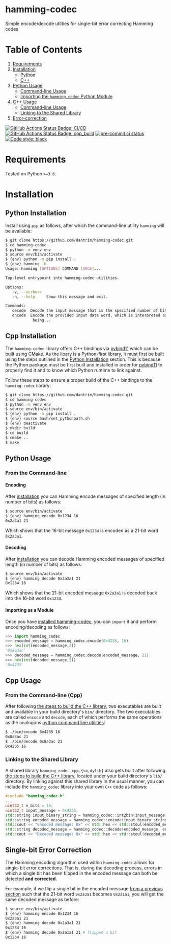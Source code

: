 # hamming-codec
Simple encode/decode utilties for single-bit error correcting Hamming codes

# Table of Contents
 1. [Requirements](#requirements)
 2. [Installation](#installation)
     * [Python](#python-installation)
     * [C++](#cpp-installation)
 3. [Python Usage](#python-usage)
     * [Command-line Usage](#from-the-command-line)
     * [Importing the `hamming_codec` Python Module](#importing-as-a-module)
 4. [C++ Usage](#cpp-usage)
     * [Command-line Usage](#from-the-command-line-cpp)
     * [Linking to the Shared Library](#linking-to-the-shared-library)
 5. [Error-correction](#single-bit-error-correction)

[![GitHub Actions Status Badge: CI/CD]][GitHub Actions Status: CI/CD]
[![GitHub Actions Status Badge: cpp_build]][GitHub Actions Status: cpp_build]
[![pre-commit.ci status][pre-commit.ci status badge]][pre-commit.ci status]
[![Code style: black][black badge]](https://github.com/psf/black)

# Requirements

Tested on Python `>=3.6`.

# Installation

## Python Installation

Install using `pip` as follows, after which the command-line utility `hamming` will be available:

```bash
$ git clone https://github.com/dantrim/hamming-codec.git
$ cd hamming-codec
$ python -m venv env
$ source env/bin/activate
$ {env} python -m pip install .
$ {env} hamming -h
Usage: hamming [OPTIONS] COMMAND [ARGS]...

Top-level entrypoint into hamming-codec utilities.

Options:
   -v, --verbose
   -h, --help     Show this message and exit.

Commands:
   decode  Decode the input message that is the specified number of bits in...
   encode  Encode the provided input data word, which is interpreted as
            being...
```

## Cpp Installation
The `hamming-codec` library offers C++ bindings via [pybind11](https://pybind11.readthedocs.io/en/stable/)
which can be built using CMake. As the libary is a Python-first library, it must first be built using
the steps outlined in the [Python Installation](#python-installation) section. This is because the Python
package must be first built and installed in order for [pybind11](https://pybind11.readthedocs.io/en/stable/)
to properly find it and to know which Python runtime to link against.

Follow these steps to ensure a proper build of the C++ bindings to the `hamming-codec` library:
```bash
$ git clone https://github.com/dantrim/hamming-codec.git
$ cd hamming-codec
$ python -m venv env
$ source env/bin/activate
$ {env} python -m pip install .
$ {env} source bash/set_pythonpath.sh
$ {env} deactivate
$ mkdir build
$ cd build
$ cmake ..
$ make
```

## Python Usage

### From the Command-line

#### Encoding

After [installation](#python-installation) you can Hamming encode messages of specified length (in number of bits) as follows:

```bash
$ source env/bin/activate
$ {env} hamming encode 0x1234 16
0x2a3a1 21
```

Which shows that the 16-bit message `0x1234` is encoded as a 21-bit word `0x2a3a1`.

#### Decoding

After [installation](#python-installation) you can decode Hamming encoded messages of specified length (in number of bits) as follows:

```bash
$ source env/bin/activate
$ {env} hamming decode 0x2a3a1 21
0x1234 16
```

Which shows that the 21-bit encoded message `0x2a3a1` is decoded back into the 16-bit word `0x1234`.


#### Importing as a Module

Once you have [installed hamming-codec](#python-installation), you can `import` it and perform encoding/decoding as follows:
```python
>>> import hamming_codec
>>> encoded_message = hamming_codec.encode(0x4235, 16)
>>> hex(int(encoded_message,2))
'0x8a3ac'
>>> decoded_message = hamming_codec.decode(encoded_message, 21)
>>> hex(int(decoded_message,2))
'0x4235'
```

## Cpp Usage

### From the Command-line (Cpp)

After following [the steps to build the C++ library](#cpp-installation), two executables are built and available
in your build directory's `bin/` directory. The two executables are called `encode` and `decode`, each of which performs
the same operations as the analogous [python command line utilities](#from-the-command-line):
```bash
$ ./bin/encode 0x4235 16
0x8a3ac 21
$ ./bin/decode 0x8a3ac 21
0x4235 16
```

### Linking to the Shared Library

A shared library `hamming_codec_cpp.{so,dylib}` also gets built after following [the steps to build the C++ library](#cpp-installation),
located under your build directory's `lib/` directory. By linking against this shared library in the
usual manner, you can include the `hamming_codec` library into your own `C++` code as follows:
```c++
#include "hamming_codec.h"
...
uint32_t n_bits = 16;
uint32_t input_message = 0x4235;
std::string input_binary_string = hamming_codec::int2bin(input_message, n_bits);
std::string encoded_message = hamming_codec::encode(input_binary_string, n_bits);
std::cout << "Encoded message: 0x" << std::hex << std::stoul(encoded_message, 0, 2) << std::endl; // prints "Encoded message: 0x8a3ac"
std::string decoded_message = hamming_codec::decode(encoded_message, encoded_message.length());
std::cout << "Decoded message: 0x" << std::hex << std::stoul(decoded_message, 0, 2) << std::endl; // prints "Decoded message: 0x4235"
```

## Single-bit Error Correction

The Hamming encoding algorithm used within `hamming-codec` allows for single-bit error corrections. That
is, during the decoding process, errors in which a single bit has been flipped in the encoded message
can both be detected **and corrected**.

For example, if we flip a single bit
in the encoded message [from a previous section](#encoding) such that the 21-bit word `0x2a3a1` becomes `0x2a1a1`,
you will get the same decoded message as before:

```bash
$ source env/bin/activate
$ {env} hamming encode 0x1234 16
0x2a3a1 21
$ {env} hamming decode 0x2a3a1 21
0x1234 16
$ {env} hamming decode 0x2a1a1 21 # flipped a bit
0x1234 16
```

<!--- LINKS --->
[pre-commit.ci status badge]:https://results.pre-commit.ci/badge/github/dantrim/hamming-codec/main.svg
[pre-commit.ci status]:https://results.pre-commit.ci/latest/github/dantrim/hamming-codec/main
[GitHub Actions Status Badge: CI/CD]:https://github.com/dantrim/hamming-codec/workflows/CI/CD/badge.svg?branch=main
[GitHub Actions Status: CI/CD]:https://github.com/dantrim/hamming-codec/actions?query=workflow%3ACI%2FCD+branch%3Amain
[GitHub Actions Status Badge: cpp_build]:https://github.com/dantrim/hamming-codec/workflows/cpp_build/badge.svg?branch=main
[GitHub Actions Status: cpp_build]:https://github.com/dantrim/hamming-codec/actions?query=workflow%3Acpp_build+branch%3Amain
[black badge]:https://img.shields.io/badge/code%20style-black-000000.svg
